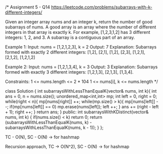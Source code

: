 /*
Assignment 5 - Q14
https://leetcode.com/problems/subarrays-with-k-different-integers/

Given an integer array nums and an integer k, return the number of good subarrays of nums.
A good array is an array where the number of different integers in that array is exactly k.
For example, [1,2,3,1,2] has 3 different integers: 1, 2, and 3.
A subarray is a contiguous part of an array.

Example 1:
Input: nums = [1,2,1,2,3], k = 2
Output: 7
Explanation: Subarrays formed with exactly 2 different integers: [1,2], [2,1], [1,2], [2,3], [1,2,1], [2,1,2], [1,2,1,2]

Example 2:
Input: nums = [1,2,1,3,4], k = 3
Output: 3
Explanation: Subarrays formed with exactly 3 different integers: [1,2,1,3], [2,1,3], [1,3,4].

Constraints:
1 <= nums.length <= 2 * 104
1 <= nums[i], k <= nums.length
*/

class Solution {
    int subarraysWithLessThanEqualK(vector<int>& nums, int k){
        int ans = 0, n = nums.size();
        unordered_map<int,int> mp;
        int left = 0, right = 0;
        while(right < n){
            mp[nums[right]] ++;
            while(mp.size() > k){
                mp[nums[left]] --;
                if(mp[nums[left]] == 0) mp.erase(nums[left]);
                left ++;
            }
            ans += (right - left + 1);
            right ++;
        }
        return ans;
    }
public:
    int subarraysWithKDistinct(vector<int>& nums, int k) {
        if(nums.size() < k) return 0;
        return (subarraysWithLessThanEqualK(nums, k) - subarraysWithLessThanEqualK(nums, k - 1));
    }
};

TC - O(N), SC - O(N) -> for hashmap

Recursion approach, TC -> O(N^2), SC - O(N) -> for hashmap